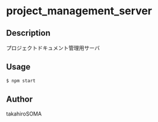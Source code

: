 # project_management_server

## Description

プロジェクトドキュメント管理用サーバ

## Usage

```bash
$ npm start
```

## Author

takahiroSOMA
